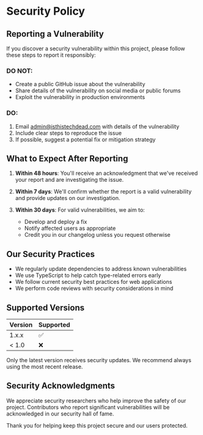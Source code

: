 # Security Policy

## Reporting a Vulnerability

If you discover a security vulnerability within this project, please follow these steps to report it responsibly:

### DO NOT:
- Create a public GitHub issue about the vulnerability
- Share details of the vulnerability on social media or public forums
- Exploit the vulnerability in production environments

### DO:
1. Email admin@isthistechdead.com with details of the vulnerability
2. Include clear steps to reproduce the issue
3. If possible, suggest a potential fix or mitigation strategy

## What to Expect After Reporting

1. **Within 48 hours**: You'll receive an acknowledgment that we've received your report and are investigating the issue.

2. **Within 7 days**: We'll confirm whether the report is a valid vulnerability and provide updates on our investigation.

3. **Within 30 days**: For valid vulnerabilities, we aim to:
   - Develop and deploy a fix
   - Notify affected users as appropriate
   - Credit you in our changelog unless you request otherwise

## Our Security Practices

- We regularly update dependencies to address known vulnerabilities
- We use TypeScript to help catch type-related errors early
- We follow current security best practices for web applications
- We perform code reviews with security considerations in mind

## Supported Versions

| Version | Supported          |
| ------- | ------------------ |
| 1.x.x   | :white_check_mark: |
| < 1.0   | :x:                |

Only the latest version receives security updates. We recommend always using the most recent release.

## Security Acknowledgments

We appreciate security researchers who help improve the safety of our project. Contributors who report significant vulnerabilities will be acknowledged in our security hall of fame.

Thank you for helping keep this project secure and our users protected. 